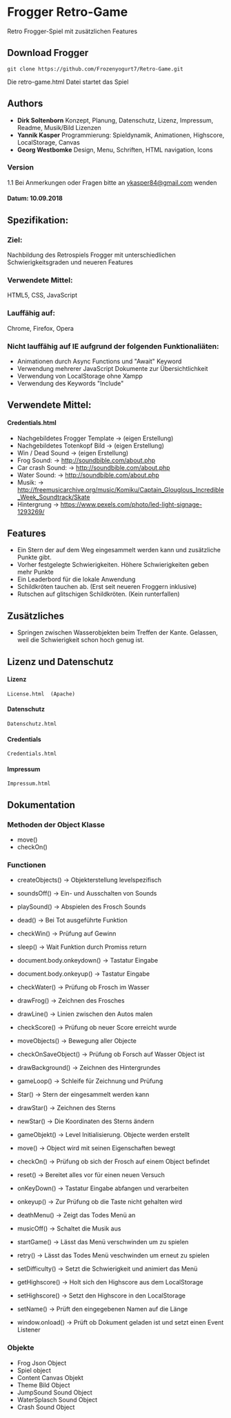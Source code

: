# Frogger Retro-Game
Retro Frogger-Spiel mit zusätzlichen Features 

## Download Frogger

```
git clone https://github.com/Frozenyogurt7/Retro-Game.git
```

Die retro-game.html Datei startet das Spiel



## Authors

* **Dirk Soltenborn** Konzept, Planung, Datenschutz, Lizenz, Impressum, Readme, Musik/Bild Lizenzen
* **Yannik Kasper** Programmierung: Spieldynamik, Animationen, Highscore, LocalStorage, Canvas
* **Georg Westbomke** Design, Menu, Schriften, HTML navigation, Icons



### Version
1.1 Bei Anmerkungen oder Fragen bitte an ykasper84@gmail.com wenden
#### Datum: 10.09.2018

## Spezifikation:

### Ziel:            
Nachbildung des Retrospiels Frogger mit unterschiedlichen Schwierigkeitsgraden und neueren Features
### Verwendete Mittel: 
HTML5, CSS, JavaScript
### Lauffähig auf:   
Chrome, Firefox, Opera
### Nicht lauffähig auf IE aufgrund der folgenden Funktionaliäten:
* Animationen durch Async Functions und "Await" Keyword
* Verwendung mehrerer JavaScript Dokumente zur Übersichtlichkeit
* Verwendung von LocalStorage ohne Xampp
* Verwendung des Keywords "Include"



## Verwendete Mittel:
#### Credentials.html
* Nachgebildetes Frogger Template -> (eigen Erstellung)
* Nachgebildetes Totenkopf Bild   -> (eigen Erstellung) 
* Win / Dead Sound                -> (eigen Erstellung) 
* Frog Sound:                     -> http://soundbible.com/about.php
* Car crash Sound:                -> http://soundbible.com/about.php
* Water Sound:                    -> http://soundbible.com/about.php
* Musik:                          -> http://freemusicarchive.org/music/Komiku/Captain_Glouglous_Incredible_Week_Soundtrack/Skate
* Hintergrung                     -> https://www.pexels.com/photo/led-light-signage-1293269/


## Features
* Ein Stern der auf dem Weg eingesammelt werden kann und zusätzliche Punkte gibt.
* Vorher festgelegte Schwierigkeiten. Höhere Schwierigkeiten geben mehr Punkte
* Ein Leaderbord für die lokale Anwendung
* Schildkröten tauchen ab. (Erst seit neueren Froggern inklusive)
* Rutschen auf glitschigen Schildkröten. (Kein runterfallen)

## Zusätzliches
* Springen zwischen Wasserobjekten beim Treffen der Kante. Gelassen, weil die Schwierigkeit schon hoch genug ist.

## Lizenz und Datenschutz

#### Lizenz
```
License.html  (Apache)
```

#### Datenschutz
```
Datenschutz.html
```

#### Credentials
```
Credentials.html
```

#### Impressum
```
Impressum.html
```

## Dokumentation

### Methoden der Object Klasse
* move()
* checkOn()

### Functionen
* createObjects()			  -> Objekterstellung levelspezifisch
  
* soundsOff()                 -> Ein- und Ausschalten von Sounds
* playSound()                 -> Abspielen des Frosch Sounds
* dead()                      -> Bei Tot ausgeführte Funktion
* checkWin()                  -> Prüfung auf Gewinn
* sleep()                     -> Wait Funktion durch Promiss return
* document.body.onkeydown()   -> Tastatur Eingabe
* document.body.onkeyup()     -> Tastatur Eingabe
* checkWater()                -> Prüfung ob Frosch im Wasser
* drawFrog()                  -> Zeichnen des Frosches
* drawLine()                  -> Linien zwischen den Autos malen
* checkScore()                -> Prüfung ob neuer Score erreicht wurde
* moveObjects()               -> Bewegung aller Objecte
* checkOnSaveObject()         -> Prüfung ob Forsch auf Wasser Object ist
* drawBackground()            -> Zeichnen des Hintergrundes
* gameLoop()                  -> Schleife für Zeichnung und Prüfung 
* Star()                      -> Stern der eingesammelt werden kann
* drawStar()                  -> Zeichnen des Sterns
* newStar()                   -> Die Koordinaten des Sterns ändern 
* gameObjekt()				  -> Level Initialisierung. Objecte werden erstellt
* move()					  -> Object wird mit seinen Eigenschaften bewegt
* checkOn()					  -> Prüfung ob sich der Frosch auf einem Object befindet
* reset()				      -> Bereitet alles vor für einen neuen Versuch		
* onKeyDown()				  -> Tastatur Eingabe abfangen und verarbeiten
* onkeyup()					  -> Zur Prüfung ob die Taste nicht gehalten wird
* deathMenu()				  -> Zeigt das Todes Menü an	
* musicOff()				  -> Schaltet die Musik aus
* startGame()				  -> Lässt das Menü verschwinden um zu spielen
* retry()					  -> Lässt das Todes Menü veschwinden um erneut zu spielen
* setDifficulty()			  -> Setzt die Schwierigkeit und animiert das Menü
* getHighscore()			  -> Holt sich den Highscore aus dem LocalStorage
* setHighscore()			  -> Setzt den Highscore in den LocalStorage	
* setName()                   -> Prüft den eingegebenen Namen auf die Länge
* window.onload()             -> Prüft ob Dokument geladen ist und setzt einen Event Listener

### Objekte
* Frog Json Object
* Spiel object
* Content Canvas Objekt
* Theme Bild Object
* JumpSound Sound Object
* WaterSplasch Sound Object
* Crash Sound Object
